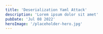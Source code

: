 ```yaml
---
title: 'Deserialization Yaml Attack'
description: 'Lorem ipsum dolor sit amet'
pubDate: 'Jul 08 2022'
heroImage: '/placeholder-hero.jpg'
---
```


